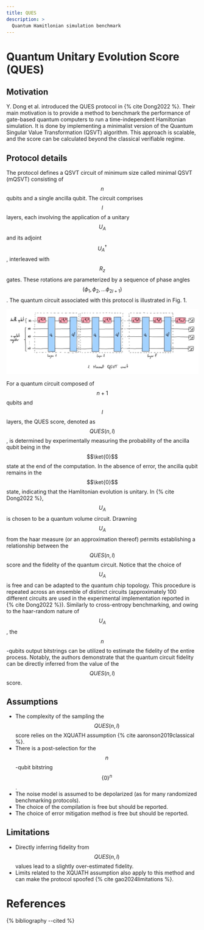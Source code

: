 ```yaml
---
title: QUES
description: >
  Quantum Hamitlonian simulation benchmark
---
```


# Quantum Unitary Evolution Score (QUES)

## Motivation

Y. Dong et al. introduced the QUES protocol in {% cite Dong2022 %}. Their main motivation is to provide a method to benchmark the performance of gate-based quantum computers to run a time-independent Hamiltonian simulation. It is done by implementing a minimalist version of the Quantum Singular Value Transformation (QSVT) algorithm. This approach is scalable, and the score can be calculated beyond the classical verifiable regime.

## Protocol details

The protocol defines a QSVT circuit of minimum size called minimal QSVT (mQSVT) consisting of $$n$$ qubits and a single ancilla qubit. The circuit comprises $$l$$ layers, each involving the application of a unitary $$U_A$$ and its adjoint $$U_A^\dagger$$, interleaved with $$R_z$$ gates. These rotations are parameterized by a sequence of phase angles $$(\phi_1, \phi_2, ... \phi_{2l +1})$$. The quantum circuit associated with this protocol is illustrated in Fig. 1.

<div class="center">
  <img src="/img/system-level-benchmark/others/ques.jpeg" class="img-large" alt="Quantum circuit corresponding to the QUES protocol."/>
</div>

For a quantum circuit composed of $$n+1$$ qubits and $$l$$ layers, the QUES score, denoted as $$QUES(n,l)$$, is determined by experimentally measuring the probability of the ancilla qubit being in the $$\ket{0}$$ state at the end of the computation. In the absence of error, the ancilla qubit remains in the $$\ket{0}$$ state, indicating that the Hamlitonian evolution is unitary. In {% cite Dong2022 %}, $$U_A$$ is chosen to be a quantum volume circuit. Drawning $$U_A$$ from the haar measure (or an approximation thereof) permits establishing a relationship between the $$QUES(n, l)$$ score and the fidelity of the quantum circuit. Notice that the choice of $$U_A$$ is free and can be adapted to the quantum chip topology. This procedure is repeated across an ensemble of distinct circuits (approximately 100 different circuits are used in the experimental implementation reported in {% cite Dong2022 %}). Similarly to cross-entropy benchmarking, and owing to the haar-random nature of $$U_A$$, the $$n$$-qubits output bitstrings can be utilized to estimate the fidelity of the entire process. Notably, the authors demonstrate that the quantum circuit fidelity can be directly inferred from the value of the $$QUES(n, l)$$ score.

## Assumptions
- The complexity of the sampling the $$QUES(n,l)$$ score relies on the XQUATH assumption {% cite aaronson2019classical %}.
- There is a post-selection for the $$n$$-qubit bitstring $$\{0\}^n$$.
- The noise model is assumed to be depolarized (as for many randomized benchmarking protocols).
- The choice of the compilation is free but should be reported.
- The choice of error mitigation method is free but should be reported.

## Limitations
- Directly inferring fidelity from $$QUES(n, l)$$ values lead to a slightly over-estimated fidelity. 
- Limits related to the XQUATH assumption also apply to this method and can make the protocol spoofed {% cite gao2024limitations %}.

# References

{% bibliography --cited %}